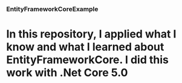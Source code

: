 ### EntityFrameworkCoreExample

# In this repository, I applied what I know and what I learned about EntityFrameworkCore. I did this work with .Net Core 5.0
